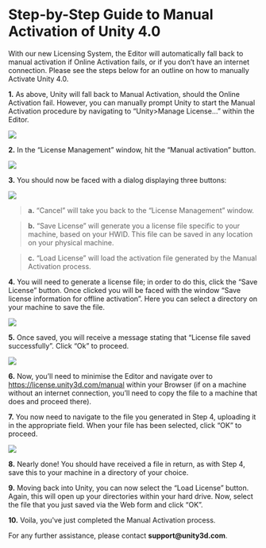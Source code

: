 Step-by-Step Guide to Manual Activation of Unity 4.0
====================================================


With our new Licensing System, the Editor will automatically fall back to manual activation if Online Activation fails, or if you don’t have an internet connection. Please see the steps below for an outline on how to manually Activate Unity 4.0.

  
__1.__       As above, Unity will fall back to Manual Activation, should the Online Activation fail. However, you can manually prompt Unity to start the Manual Activation procedure by navigating to <span class=keyword>“Unity>Manage License…”</span> within the Editor.

![](http://docwiki.hq.unity3d.com/uploads/Main/manageLicensedropdown.png)  

__2.__       In the <span class=keyword>“License Management”</span> window, hit the <span class=keyword>“Manual activation”</span> button.

![](http://docwiki.hq.unity3d.com/uploads/Main/licenseManagementwindow.png)  

__3.__       You should now be faced with a dialog displaying three buttons:

![](http://docwiki.hq.unity3d.com/uploads/Main/manualActivation4.png)  

>__a.__       <span class=keyword>“Cancel”</span> will take you back to the <span class=keyword>“License Management”</span> window.

>__b.__      <span class=keyword>“Save License”</span> will generate you a license file specific to your machine, based on your HWID. This file can be saved in any location on your physical machine.

>__c.__       <span class=keyword>“Load License”</span> will load the activation file generated by the Manual Activation process.

  
__4.__       You will need to generate a license file; in order to do this, click the <span class=keyword>“Save License”</span> button. Once clicked you will be faced with the window <span class=keyword>“Save license information for offline activation”</span>. Here you can select a directory on your machine to save the file.

![](http://docwiki.hq.unity3d.com/uploads/Main/ManualsaveLicense4.png)  

__5.__       Once saved, you will receive a message stating that <span class=keyword>“License file saved successfully”</span>. Click <span class=keyword>“Ok”</span> to proceed.

![](http://docwiki.hq.unity3d.com/uploads/Main/manualSavedsuccessful.png)  

__6.__       Now, you’ll need to minimise the Editor and navigate over to https://license.unity3d.com/manual within your Browser (if on a machine without an internet connection, you’ll need to copy the file to a machine that does and proceed there).

__7.__       You now need to navigate to the file you generated in Step 4, uploading it in the appropriate field. When your file has been selected, click <span class=keyword>“OK”</span> to proceed.

![](http://docwiki.hq.unity3d.com/uploads/Main/manualWebpage.png)  

__8.__       Nearly done! You should have received a file in return, as with Step 4, save this to your machine in a directory of your choice.

__9.__       Moving back into Unity, you can now select the <span class=keyword>“Load License”</span> button. Again, this will open up your directories within your hard drive. Now, select the file that you just saved via the Web form and click <span class=keyword>“OK”</span>.

__10.__   Voila, you've just completed the Manual Activation process.

  
For any further assistance, please contact __support@unity3d.com__.
